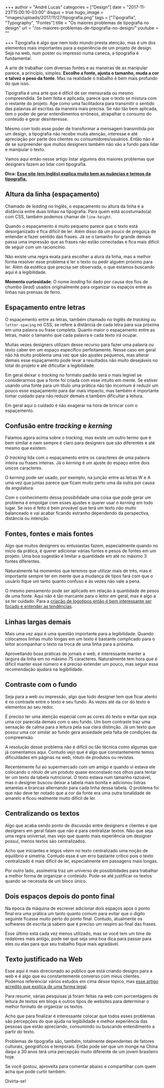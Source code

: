 +++
author = "André Lucas"
categories = ["Design"]
date = "2017-11-23T15:00:10-03:00"
disqus = true
hugo_image = "images/uploads/2017/11/27/tipografia.png"
tags = ["Tipografia", "Typography", "Fontes"]
title = "Os maiores problemas de tipografia no design"
url = "/os-maiores-problemas-de-tipografia-no-design/"
youtube = ""

+++
Tipografia é algo que nem todo mundo presta atenção, mas é um dos elementos mais importantes para a experiência de um projeto de design. Seja na web, num poster ou impresso numa caneca, a tipografia é fundamental.

A arte de trabalhar com diversas fontes e as maneiras de as manipular parece, a princípio, simples. **Escolhe a fonte, ajusta o tamanho, muda a cor e talvez o peso da fonte**. Mas na realidade o trabalho é bem mais profundo do que isso.

Tipografia é uma arte que é difícil de ser mensurada ou mesmo compreendida. Se bem feita e aplicada, parece que o texto se mistura com o restante do projeto. Age como uma facilitadora para transmitir o sentido das palavras alí escritas da maneira mais precisa. Se não tão bem aplicada, tem o poder de gerar entendimentos errôneos, atrapalhar o consumo do conteúdo e gerar desinteresse.

Mesmo com todo esse poder de transformar a mensagem transmitida por um design, a tipografia não recebe muita atenção, interesse e até apreciação por parte dos clientes ou consumidores/usuários. Então não é de se surpreender que muitos designers também não vão a fundo para lidar e manipular o texto.

Vamos aqui então nesse artigo listar algumns dos maiores problemas que designers fazem ao lidar com tipografia.

**Dica:** [**Esse site (em Inglês) explica muito bem as nuâncias e termos da tipografia.**](https://www.supremo.tv/typeterms/)

## Altura da linha (espaçamento)

Chamado de _leading_ no Inglês, o espaçamento ou altura da linha é a distância entre duas linhas na tipografia. Para quem está acostumado(a) com CSS, também podemos chamar de `line-height`.

Quando o espaçamento é muito pequeno parece que o texto está desorganizado e fica difícil de ler. Além disso dá um pouco de preguiça de entender e fazer sentido das frases. Já se o tamanho for grande demais passa uma impressão que as frases não estão conectadas e fica mais difícil de seguir com um racioncínio.

Não existe uma regra exata para escolher a alura da linha, mas a melhor forma resolver esse problema é ler o texto ou pedir alguém próximo para ler. Além da estética que precisa ser observada, o que estamos buscando aqui é a legibilidade.

**Momento curiosidade**: O nome _leading_ foi dado por causa dos fios de chumbo (_lead_) usados originalmente para organizar os espaços entre as linhas nas prensas de ferro.

## Espaçamento entre letras

O espaçemento entre as letras, também chamado no Inglês de _tracking_ ou `letter-spacing` no CSS, se refere à distância de cada letra para sua próxima em uma palavra ou frase completa. Quanto maior o espaçamento entre as letras, maior o tamanho que cada palavra e cada texto irá ocupar.

Muitas vezes designers utilizam desse recurso para fazer uma palavra ou texto caber em um espaço específico perfeitamente. Nesse caso em geral não há muito problema uma vez que são ajustes pequenos, mas alterar demais esse espaçamento pode levar a resultados não muito desejáveis no total do projeto e até dificultar a legibilidade.

Em geral deixar o _tracking_ no formato padrão será o mais legível se considerarmos que a fonte foi criada com esse intuito em mente. Se estiver usando uma fonte para um título uma prática não tão incomum é reduzir um pouco esse espaçamento para dar mais impacto, mas também é importante tomar cuidado para não reduzir demais e também dificultar a leitura.

Em geral aqui o cuidado é não exagerar na hora de brincar com o espaçemento.

## Confusão entre _tracking_ e _kerning_

Falamos agora acima sobre o _tracking_, mas existe um outro termo que é bem similar e nem sempre é claro para designers que são diferentes e até mesmo que existem.

O _tracking_ lida com o espaçamento entre os caracteres de uma palavra inteira ou frases inteiras. Já o _kerning_ é um ajuste do espaço entre dois únicos caracteres.

O _kerning_ pode ser usado, por exemplo, na junção entre as letras W e A uma vez que juntas parece que ficam muito perto uma da outra por causa da angulatura.

Com o conhecimento dessa possibilidade uma coisa que pode gerar um problema é empolgar com esses ajustes e querer usar o _kerning_ em todo lugar. Se isso é feito é bem provável que terá um texto não muito balanceado e vai acabar ficando estranho dependendo da perspectiva, distância ou intenção.

## Fontes, fontes e mais fontes

Algo que muitos designers ou entusiastas fazem, especialmente quando no início da prática, é querer adicionar várias fontes e pesos de fontes em um projeto. Uma boa sugestão é limitar a quantidade em até no máximo 3 fontes diferentes.

Naturalmente há momentos que teremos que utilizar mais de três, mas é importante sempre ter em mente que a mudança de tipos fará com que o usuário fique um tanto quanto confuso e às vezes não vale a pena.

O mesmo pensamento pode ser aplicado em relação à quantidade de pesos de uma fonte. Aqui não é tão marcante para o leitor em geral, mas é algo a se ter cuidado. Para a [criação de logotipos então é bem interessante ser focado e entender as tendências](https://temporalcerebral.com.br/6-tendencias-de-logotipos-dos-proximos-anos/).

## Linhas largas demais

Mais uma vez aqui é uma questão importante para a legibilidade. Quando colocamos linhas muito longas em um texto é bastante complicado para o leitor acompanhar o texto na troca de uma linha para a próxima.

Aproveitando boas práticas de jornais e web, é interessante manter a largura da linha em no máximo 75 caracteres. Naturalmente tem hora que é difícil manter esse número e é preciso extender um pouco, mas seguir essa recomendação ajudará na legibilidade.

## Contraste com o fundo

Seja para a web ou impressão, algo que todo designer tem que ficar atento é no contraste entre o texto e seu fundo. Às vezes até da cor do texto e elementos ao seu redor.

É preciso ter uma atenção especial com as cores do texto e evitar que seja uma cor parecida demais com o seu fundo. Um bom contraste traz uma sensação de calma para a leitura pela sua clara distinção. Já um texto que possui uma cor similar ao fundo gera ansiedade pela falta de condições da compreensão.

A resolução desse problema não é difícil ou tão técnica como algumas que já comentamos aqui. Contudo vejo que é algo que constantemente temos dificuldades em páginas na web, rótulo de produtos ou revistas.

Recentemente fui ao supermercado com um amigo e quando vi estava ele colocando o rótulo de um produto quase enconstado nos olhos para tentar ler um texto da tabela nutricional. O texto estava num tamanho razoável, mas o designer buscou deixar a tabela mais bonita e adicionou listras amarelas e brancas alternando para cada linha dessa tabela. O problema foi que não deve ter notado que a cor da fonte era uma outra tonalidade de amarelo e ficou realmente muito difícil de ler.

## Centralizando os textos

Algo que acaba sendo ponto de discussão entre designers e clientes é que designers em geral falam que não é para centralizar textos. Não que seja uma regra universal, mas vejo que quanto mais experiência um designer possui, menos textos são centralizados.

Acho que iniciantes e leigos vêem no texto centralizado uma noção de equilíbrio e simetria. Contudo esse é um erro bastante crítico pois o texto centralizado é mais difícil de ler, especialmente em passagens mais longas.

Por outro lado, assimetria traz um universo de possibilidades para trabalhar a melhor forma de organizar o conteúdo. Pode-se até justificar os textos quando se necessita de um bloco único.

## Dois espaços depois do ponto final

Na época da máquina de escrever adicionar dois espaços após o ponto final era uma prática um tanto quanto comum para evitar que o dígito seguinte ficasse muito perto do ponto final. Contudo, atualmente os softwares de escrita já sabem que é preciso um respiro ao final das frases.

Esse último está cada vez menos utilizado, mas se você tem um time de redatores mais antigo, pode ser que seja uma boa dica para passar para eles ou elas para que seu trabalho fique mais agradável.

## Texto justificado na Web

Esse aqui é mais direcionado ao público que está criando designs para a web e é algo que eu constantemente converso com meus clientes. Podemos referenciar vários estudos em cima desse tópico, mas [esse artigo acredito que explica de uma forma legal](https://mendelsonthome.com.br/porque-nao-justificar-textos-para-web/).

Para resumir, várias pesquisas já foram feitas na web com porcentagens de leitura de textos em blogs e outros tipos de websites para determinar o melhor formato de organizar os textos.

Acho que para finalizar é interessante colocar que todos esses problemas são percepções do que ajuda na legibilidade e melhor experiência das pessoas que estão apreciando, consumindo ou buscando entendimento a partir do texto.

Problemas de tipografia são, também, totalmente dependentes de fatores culturais, geográficos e temporais. Então pode ser que um monge na China daqui a 30 anos terá uma percepção muito diferente de um jovem brasileiro hoje.

Se você gostou, aproveita para comentar abaixo e compartilhar com quem acha que pode curtir também.

Divirta-se!